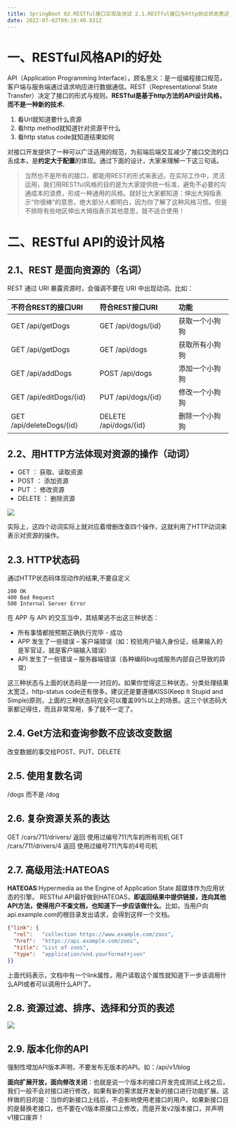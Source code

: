 ```yaml
---
title: SpringBoot 02.RESTful接口实现及测试 2.1.RESTful接口与http协议状态表述
date: 2022-07-02T09:19:40.831Z
---
```

# 一、RESTful风格API的好处

API（Application Programming Interface），顾名思义：是一组编程接口规范，客户端与服务端通过请求响应进行数据通信。REST（Representational State Transfer）决定了接口的形式与规则。**RESTful是基于http方法的API设计风格，而不是一种新的技术.**

1. 看Url就知道要什么资源
2. 看http method就知道针对资源干什么
3. 看http status code就知道结果如何

对接口开发提供了一种可以广泛适用的规范，为前端后端交互减少了接口交流的口舌成本，是**约定大于配置**的体现。通过下面的设计，大家来理解一下这三句话。

>当然也不是所有的接口，都能用REST的形式来表述。在实际工作中，灵活运用，我们用RESTful风格的目的是为大家提供统一标准，避免不必要的沟通成本的浪费，形成一种通用的风格。就好比大家都知道：伸出大拇指表示“你很棒“的意思，绝大部分人都明白，因为你了解了这种风格习惯。但是不排除有些地区伸出大拇指表示其他意思，就不适合使用！

# 二、RESTful API的设计风格

## 2.1、REST 是面向资源的（名词）

REST 通过 URI 暴露资源时，会强调不要在 URI 中出现动词。比如：

| 不符合REST的接口URI      | 符合REST接口URI       | 功能           |
| :----------------------- | :-------------------- | :------------- |
| GET /api/getDogs         | GET /api/dogs/{id}    | 获取一个小狗狗 |
| GET /api/getDogs         | GET /api/dogs         | 获取所有小狗狗 |
| GET /api/addDogs         | POST /api/dogs        | 添加一个小狗狗 |
| GET /api/editDogs/{id}   | PUT /api/dogs/{id}    | 修改一个小狗狗 |
| GET /api/deleteDogs/{id} | DELETE /api/dogs/{id} | 删除一个小狗狗 |

## 2.2、用HTTP方法体现对资源的操作（动词）

- GET ： 获取、读取资源
- POST ： 添加资源
- PUT ： 修改资源
- DELETE ： 删除资源

![](https://cdn.jsdelivr.net/gh/krislinzhao/IMGcloud/img//20200416130005.png)

实际上，这四个动词实际上就对应着增删改查四个操作，这就利用了HTTP动词来表示对资源的操作。

## 2.3. HTTP状态码

通过HTTP状态码体现动作的结果,不要自定义

```
200 OK 
400 Bad Request 
500 Internal Server Error
```

在 APP 与 API 的交互当中，其结果逃不出这三种状态：

- 所有事情都按预期正确执行完毕 - 成功
- APP 发生了一些错误 – 客户端错误（如：校验用户输入身份证，结果输入的是军官证，就是客户端输入错误）
- API 发生了一些错误 – 服务器端错误（各种编码bug或服务内部自己导致的异常）

这三种状态与上面的状态码是一一对应的。如果你觉得这三种状态，分类处理结果太宽泛，http-status code还有很多。建议还是要遵循KISS(Keep It Stupid and Simple)原则，上面的三种状态码完全可以覆盖99%以上的场景。这三个状态码大家都记得住，而且非常常用，多了就不一定了。

## 2.4. Get方法和查询参数不应该改变数据

改变数据的事交给POST、PUT、DELETE

## 2.5. 使用复数名词

/dogs 而不是 /dog

## 2.6. 复杂资源关系的表达

GET /cars/711/drivers/ 返回 使用过编号711汽车的所有司机
GET /cars/711/drivers/4 返回 使用过编号711汽车的4号司机

## 2.7. 高级用法:HATEOAS

**HATEOAS**:Hypermedia as the Engine of Application State 超媒体作为应用状态的引擎。
RESTful API最好做到HATEOAS，**即返回结果中提供链接，连向其他API方法，使得用户不查文档，也知道下一步应该做什么**。比如，当用户向api.example.com的根目录发出请求，会得到这样一个文档。

```json
{"link": {
  "rel":   "collection https://www.example.com/zoos",
  "href":  "https://api.example.com/zoos",
  "title": "List of zoos",
  "type":  "application/vnd.yourformat+json"
}}
```

上面代码表示，文档中有一个link属性，用户读取这个属性就知道下一步该调用什么API或者可以调用什么API了。

## 2.8. 资源**过滤、排序、选择和分页**的表述

![](https://cdn.jsdelivr.net/gh/krislinzhao/IMGcloud/img//20200416131439.png)

## 2.9. 版本化你的API

强制性增加API版本声明，不要发布无版本的API。如：/api/v1/blog

**面向扩展开放，面向修改关闭**：也就是说一个版本的接口开发完成测试上线之后，我们一般不会对接口进行修改，如果有新的需求就开发新的接口进行功能扩展。这样做的目的是：当你的新接口上线后，不会影响使用老接口的用户。如果新接口目的是替换老接口，也不要在v1版本原接口上修改，而是开发v2版本接口，并声明v1接口废弃！